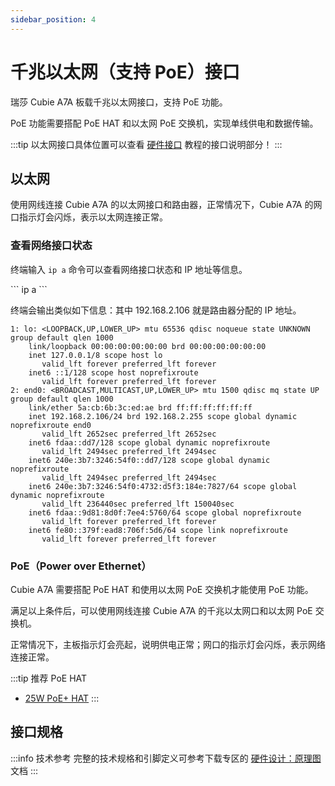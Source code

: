 ```yaml
---
sidebar_position: 4
---
```


# 千兆以太网（支持 PoE）接口

瑞莎 Cubie A7A 板载千兆以太网接口，支持 PoE 功能。

PoE 功能需要搭配 PoE HAT 和以太网 PoE 交换机，实现单线供电和数据传输。

:::tip
以太网接口具体位置可以查看 [硬件接口](./hardware-info) 教程的接口说明部分！
:::

## 以太网

使用网线连接 Cubie A7A 的以太网接口和路由器，正常情况下，Cubie A7A 的网口指示灯会闪烁，表示以太网连接正常。

### 查看网络接口状态

终端输入 `ip a` 命令可以查看网络接口状态和 IP 地址等信息。

<NewCodeBlock tip="radxa@device$" type="device">
```
ip a
```
</NewCodeBlock>

终端会输出类似如下信息：其中 192.168.2.106 就是路由器分配的 IP 地址。

```
1: lo: <LOOPBACK,UP,LOWER_UP> mtu 65536 qdisc noqueue state UNKNOWN group default qlen 1000
    link/loopback 00:00:00:00:00:00 brd 00:00:00:00:00:00
    inet 127.0.0.1/8 scope host lo
       valid_lft forever preferred_lft forever
    inet6 ::1/128 scope host noprefixroute
       valid_lft forever preferred_lft forever
2: end0: <BROADCAST,MULTICAST,UP,LOWER_UP> mtu 1500 qdisc mq state UP group default qlen 1000
    link/ether 5a:cb:6b:3c:ed:ae brd ff:ff:ff:ff:ff:ff
    inet 192.168.2.106/24 brd 192.168.2.255 scope global dynamic noprefixroute end0
       valid_lft 2652sec preferred_lft 2652sec
    inet6 fdaa::dd7/128 scope global dynamic noprefixroute
       valid_lft 2494sec preferred_lft 2494sec
    inet6 240e:3b7:3246:54f0::dd7/128 scope global dynamic noprefixroute
       valid_lft 2494sec preferred_lft 2494sec
    inet6 240e:3b7:3246:54f0:4732:d5f3:184e:7827/64 scope global dynamic noprefixroute
       valid_lft 236440sec preferred_lft 150040sec
    inet6 fdaa::9d81:8d0f:7ee4:5760/64 scope global noprefixroute
       valid_lft forever preferred_lft forever
    inet6 fe80::379f:ead8:706f:5d6/64 scope link noprefixroute
       valid_lft forever preferred_lft forever
```

### PoE（Power over Ethernet）

Cubie A7A 需要搭配 PoE HAT 和使用以太网 PoE 交换机才能使用 PoE 功能。

满足以上条件后，可以使用网线连接 Cubie A7A 的千兆以太网口和以太网 PoE 交换机。

正常情况下，主板指示灯会亮起，说明供电正常；网口的指示灯会闪烁，表示网络连接正常。

:::tip 推荐 PoE HAT

- [25W PoE+ HAT](https://radxa.com/products/accessories/25w-poe-plus-hat)
  :::

## 接口规格

:::info 技术参考
完整的技术规格和引脚定义可参考下载专区的 [硬件设计：原理图](../download) 文档
:::
